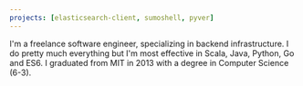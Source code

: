 ```yaml
---
projects: [elasticsearch-client, sumoshell, pyver]
---
```

I'm a freelance software engineer, specializing in backend infrastructure. I do pretty much everything but I'm most effective in Scala, Java, Python, Go and ES6. I graduated from MIT in 2013 with a degree in Computer Science (6-3).
